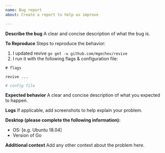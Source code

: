 ```yaml
---
name: Bug report
about: Create a report to help us improve

---
```


**Describe the bug**
A clear and concise description of what the bug is.

**To Reproduce**
Steps to reproduce the behavior:
1. I updated revive `go get -u github.com/mgechev/revive`
2. I run it with the following flags & configuration file:

```shell
# flags

revive ...
```

```toml
# config file
```

**Expected behavior**
A clear and concise description of what you expected to happen.

**Logs**
If applicable, add screenshots to help explain your problem.

**Desktop (please complete the following information):**
 - OS: [e.g. Ubuntu 18.04]
 - Version of Go

**Additional context**
Add any other context about the problem here.
